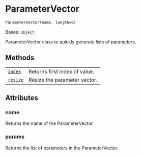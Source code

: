# ParameterVector



`ParameterVector(name, length=0)`

Bases: `object`

ParameterVector class to quickly generate lists of parameters.

## Methods

|                                                                                                                                 |                               |
| ------------------------------------------------------------------------------------------------------------------------------- | ----------------------------- |
| [`index`](qiskit.circuit.ParameterVector.index#qiskit.circuit.ParameterVector.index "qiskit.circuit.ParameterVector.index")     | Returns first index of value. |
| [`resize`](qiskit.circuit.ParameterVector.resize#qiskit.circuit.ParameterVector.resize "qiskit.circuit.ParameterVector.resize") | Resize the parameter vector.  |

## Attributes



### name

Returns the name of the ParameterVector.



### params

Returns the list of parameters in the ParameterVector.

